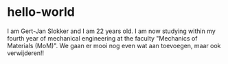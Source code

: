 # hello-world
I am Gert-Jan Slokker and I am 22 years old. I am now studying within my fourth year of mechanical engineering at the faculty "Mechanics of Materials (MoM)".
We gaan er mooi nog even wat aan toevoegen, maar ook verwijderen!!
